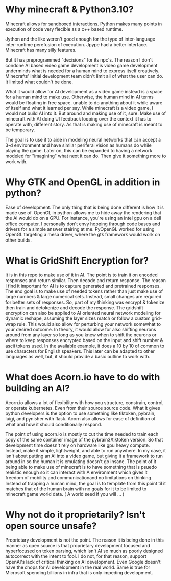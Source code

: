 # Why minecraft & Python3.10?

Minecraft allows for sandboxed interactions. Python makes many points in execution of code very flecible as a c++ based runtime. 

Jython and the like weren't good enough for the type of inter-language inter-runtime perefusion of execution. Jpype had a better interface. Minecraft has many silly features.

But it has preprogrammed "decisions" for its npc's. The reason I don't condone AI based video game development is video game development underminds what is needed for a human mind 
 to express itself creatively. Minecrafts' initial development team didn't limit all of what the user can do. It limited what couldn't be done. 

What it would allow for AI development as a video game instead is a space for a human mind to make use. Otherwise, the human mind in AI terms would be floating in free space.
 unable to do anything about it while aware of itself and what it learned per say. While minecraft is a video game, I would not build AI into it. But around and making use of it,
 sure. Make use of minecraft with AI doing UI feedback looping over the context it has to operate with, different story. As that is making use of minecraft is meant to be temporary.

The goal is to use it to aide in modeling neural networks that can accept a 3-d environment and have similar periferal vision as humans do while playing the game. Later on, this can
 be expanded to having a network modeled for "imagining" what next it can do. Then give it something more to work with.


# Why GTK and OpenGL in addition in python?

Ease of development. The only thing that is being done different is how it is made use of. OpenGL in python allows me to hide away the rendering that the AI would do on a GPU.
 For instance, you're using an intel gpu on a dell office computer. I personally don't envy hopping through code bases and drivers for a simple answer stairing at me.
 PyOpenGL worked for using OpenGL targeting a mesa driver, where the gtk framework would work on other builds. 

# What is GridShift Encryption for?

It is in this repo to make use of it in AI. The point is to train it on encoded responses and return similar. Then decode and return response. The reason I find it important for AI
 is to capture generated and pretrained responses. The end goal is to make use of needed tokens rather than just make use of large numbers & large numerical sets. Instead, small
 changes are required for better sets of responses. So, part of my thinking was encrypt & tokenize then train and detokenize and decode the response. The gridshift encryption 
 can also be applied to AI oriented neural network modeling for dynamic reshape, assuming the layer sizes match or follow a custom grid-wrap rule. This would also allow for perturbing your network somewhat to your desired outcome. In theory, it would allow for also shifting neurons around from any layer so long as you knew when to shift the neurons or where to keep responses encrypted based on the input and shift number & ascii tokens used. In the available example, it does a 10 by 10 of common to use characters for English speakers. This later can be adapted to other languages as well, but, it should provide a basic outline to work with.

# What does Acorn.io have to do with building an AI?

Acorn.io allows a lot of flexibility with how you structure, constrain, control, or operate kubernetes. Even from their source source code. What it gives python developers is the 
 option to use something like tiktoken, pybrain, luigi, and pynisher with flask. Acorn also allows for ease of definition of what and how it should conditionally respond.

The point of using acorn.io is mostly to cut the time needed to train each copy of the same container image of the pybrain3/tiktoken version. So that development time doesn't rely 
 on hardware like gpu heavy compute. Instead, make it simple, lightweight, and able to run anywhere. In my case, it isn't about putting an AI into a video game, but giving it a 
 framework to run around in so the human it is emulating doesn't go insane. The point of it being able to make use of minecraft is to have something that is psuedo realistic
 enough so it can interact with A environment which gives it freedom of mobility and communicationand no limitations on thinking. Instead of trapping a human mind, the goal is to
 template from this point til it matches that of the human brain with no goals for it to be limited to minecraft game world data. ( A world seed if you will ... )


# Why not do it proprietarily? Isn't open source unsafe?

Proprietary development is not the point. The reason it is being done in this manner as open source is that proprietary development focused and hyperfocused on token parsing, which isn't AI so much as poorly designed autocorrect with the intent to fool. I do not, for that reason, support OpenAI's lack of critical thinking on AI development. Even Google doesn't
 have the chops for AI development in the real world. Same is true for Microsoft spending billions in infra that is only impeding development.

